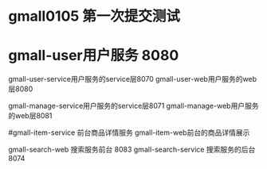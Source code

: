 # gmall0105 第一次提交测试

# gmall-user用户服务 8080

gmall-user-service用户服务的service层8070
gmall-user-web用户服务的web层8080

gmall-manage-service用户服务的service层8071
gmall-manage-web用户服务的web层8081

#gmall-item-service 前台商品详情服务
gmall-item-web前台的商品详情展示

gmall-search-web 搜索服务前台 8083
gmall-search-service 搜索服务的后台 8074

